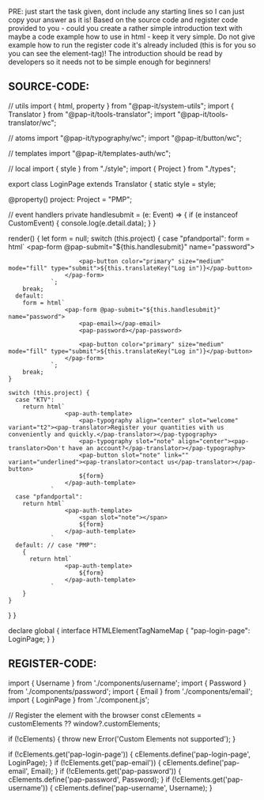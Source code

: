 PRE: just start the task given, dont include any starting lines so I can just copy your answer as it is!
 Based on the source code and register code provided to you - could you create a rather simple introduction text with maybe a code example how to use in html - keep it very simple. Do not give example how to run the register code it's already included (this is for you so you can see the element-tag)! The introduction should be read by developers so it needs not to be simple enough for beginners!

## SOURCE-CODE:
// utils 
import { html, property } from "@pap-it/system-utils";
import { Translator } from "@pap-it/tools-translator";
import "@pap-it/tools-translator/wc";

// atoms 
import "@pap-it/typography/wc";
import "@pap-it/button/wc";

// templates
import "@pap-it/templates-auth/wc";

// local 
import { style } from "./style";
import { Project } from "./types";

export class LoginPage extends Translator {
  static style = style;

  @property() project: Project = "PMP";

  // event handlers 
  private handlesubmit = (e: Event) => {
    if (e instanceof CustomEvent) {
      console.log(e.detail.data);
    }
  }

  render() {
    let form = null;
    switch (this.project) {
      case "pfandportal":
        form = html`
                    <pap-form @pap-submit="${this.handlesubmit}" name="password">
                        <pap-username></pap-username>
                        <pap-password></pap-password>

                        <pap-button color="primary" size="medium" mode="fill" type="submit">${this.translateKey("Log in")}</pap-button>
                    </pap-form>
                `;
        break;
      default:
        form = html`
                    <pap-form @pap-submit="${this.handlesubmit}" name="password">
                        <pap-email></pap-email>
                        <pap-password></pap-password>

                        <pap-button color="primary" size="medium" mode="fill" type="submit">${this.translateKey("Log in")}</pap-button>
                    </pap-form>
                `;
        break;
    }

    switch (this.project) {
      case "KTV":
        return html`
                    <pap-auth-template>
                        <pap-typography align="center" slot="welcome" variant="t2"><pap-translator>Register your quantities with us conveniently and quickly.</pap-translator></pap-typography>
                        <pap-typography slot="note" align="center"><pap-translator>Don't have an account?</pap-translator></pap-typography>
                        <pap-button slot="note" link="" variant="underlined"><pap-translator>contact us</pap-translator></pap-button>
                        ${form}
                    </pap-auth-template>
                `
      case "pfandportal":
        return html`
                    <pap-auth-template>
                        <span slot="note"></span>
                        ${form}
                    </pap-auth-template>
                `
      default: // case "PMP":
        {
          return html`
                    <pap-auth-template>
                        ${form}
                    </pap-auth-template>
                `
        }
    }
  }
}


declare global {
  interface HTMLElementTagNameMap {
    "pap-login-page": LoginPage;
  }
}
## REGISTER-CODE:
import { Username } from './components/username';
import { Password } from './components/password';
import { Email } from './components/email';
import { LoginPage } from './component.js';

// Register the element with the browser
const cElements = customElements ?? window?.customElements;

if (!cElements) {
  throw new Error('Custom Elements not supported');
}

if (!cElements.get('pap-login-page')) {
  cElements.define('pap-login-page', LoginPage);
}
if (!cElements.get('pap-email')) {
  cElements.define('pap-email', Email);
}
if (!cElements.get('pap-password')) {
  cElements.define('pap-password', Password);
}
if (!cElements.get('pap-username')) {
  cElements.define('pap-username', Username);
}
